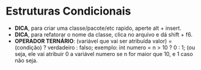 # Estruturas Condicionais
- **DICA**, para criar uma classe/pacote/etc rapido, aperte alt + insert.
- **DICA**, para refatorar o nome da classe, clica no arquivo e dá shift + f6.
- **OPERADOR TERNÁRIO**: (variável que vai ser atribuída valor) = (condição) ? verdadeiro : falso;
exemplo: int numero = n > 10 ? 0 : 1; (ou seja, ele vai atribuir 0 a variável numero se n for maior que 10, e 1 caso não seja.
